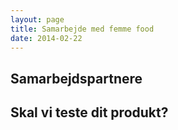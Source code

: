 ```yaml
---
layout: page
title: Samarbejde med femme food
date: 2014-02-22
---
```


## Samarbejdspartnere


## Skal vi teste dit produkt?

